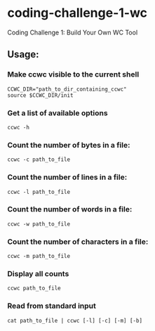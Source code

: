 # coding-challenge-1-wc
Coding Challenge 1: Build Your Own WC Tool  

## Usage:

### Make ccwc visible to the current shell

```
CCWC_DIR="path_to_dir_containing_ccwc"
source $CCWC_DIR/init
```

### Get a list of available options
`ccwc -h`

### Count the number of bytes in a file:
`ccwc -c path_to_file`

### Count the number of lines in a file:
`ccwc -l path_to_file`

### Count the number of words in a file:
`ccwc -w path_to_file`

### Count the number of characters in a file:
`ccwc -m path_to_file`

### Display all counts
`ccwc path_to_file`

### Read from standard input
`cat path_to_file | ccwc [-l] [-c] [-m] [-b]`